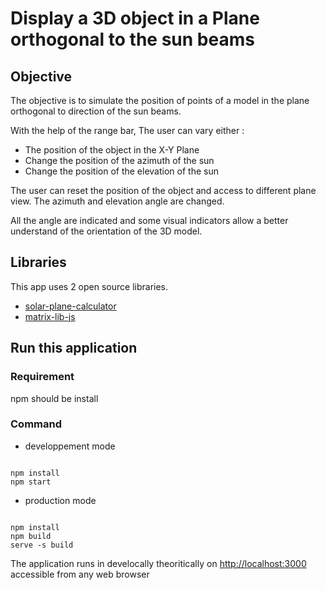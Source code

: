 # Display a 3D object in a Plane orthogonal to the sun beams

## Objective
The objective is to simulate the position of points of a model in the plane orthogonal to direction of the sun beams.

With the help of the range bar, The user can vary either :

- The position of the object in the X-Y Plane
- Change the position of the azimuth of the sun
- Change the position of the elevation of the sun

The user can reset the position of the object and access to different plane view. The azimuth and elevation angle are changed.

All the angle are indicated and some visual indicators allow a better understand of the orientation of the 3D model.

## Libraries
This app uses 2 open source libraries.

- [solar-plane-calculator](https://github.com/alexmontdor69/solar-plane-calculator)
- [matrix-lib-js](https://github.com/alexmontdor69/matrix-lib-js)

## Run this application

### Requirement

npm should be install

### Command
- developpement mode

<code>
npm install
npm start
</code>

- production mode

<code>
npm install
npm build
serve -s build
</code>

The application runs in develocally theoritically on [http://localhost:3000](http://localhost:3000) accessible from any web browser

